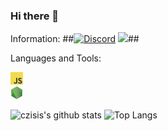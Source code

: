 ### Hi there 👋
Information:
##[![Discord](https://img.shields.io/discord/658113349384667198.svg?label=&logo=discord&logoColor=ffffff&color=7389D8&labelColor=6A7EC2)](https://discord.gg/HuEkJ26R3E)
[![](https://img.shields.io/badge/discord.js-v12.0.0-blue.svg?logo=npm)](https://github.com/discordjs)##


Languages and Tools:

<code><a target="_blank" rel="noopener noreferrer" href="https://raw.githubusercontent.com/github/explore/80688e429a7d4ef2fca1e82350fe8e3517d3494d/topics/javascript/javascript.png"><img height="20" src="https://raw.githubusercontent.com/github/explore/80688e429a7d4ef2fca1e82350fe8e3517d3494d/topics/javascript/javascript.png" style="max-width:100%;"></a>
</code>
</code>
<code><a target="_blank" rel="noopener noreferrer" href="https://raw.githubusercontent.com/github/explore/80688e429a7d4ef2fca1e82350fe8e3517d3494d/topics/nodejs/nodejs.png"><img height="20" src="https://raw.githubusercontent.com/github/explore/80688e429a7d4ef2fca1e82350fe8e3517d3494d/topics/nodejs/nodejs.png" style="max-width:100%;"></a>
</code>

![czisis's github stats](https://github-readme-stats.vercel.app/api?username=czisis&show_icons=true&theme=tokyonight)
![Top Langs](https://github-readme-stats.vercel.app/api/top-langs/?username=czisis&layout=compact&theme=tokyonight)


